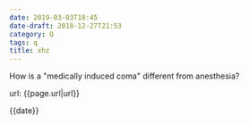 ```yaml
---
date: 2019-03-03T18:45
date-draft: 2018-12-27T21:53
category: Q
tags: q
title: xhz
---
```


How is a "medically induced coma" different from anesthesia?

url: {{page.url|url}}

{{date}}
